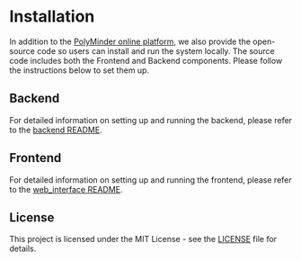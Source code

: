 # Installation
In addition to the [PolyMinder online platform](https://www.jaist.ac.jp/is/labs/nguyen-lab/systems/polyminder), we also provide the open-source code so users can install and run the system locally. The source code includes both the Frontend and Backend components. Please follow the instructions below to set them up. 

## Backend

For detailed information on setting up and running the backend, please refer to the [backend README](https://github.com/truongdo619/PolyMinder/blob/main/backend/README.md).

## Frontend

For detailed information on setting up and running the frontend, please refer to the [web_interface README](https://github.com/truongdo619/PolyMinder/blob/main/web_interface/README.md).


## License

This project is licensed under the MIT License - see the [LICENSE](https://github.com/truongdo619/PolyMinder/blob/main/LICENSE) file for details.